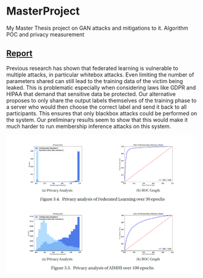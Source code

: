 # MasterProject

My Master Thesis project on GAN attacks and mitigations to it.
Algorithm POC and privacy measurement

## [Report](MS_project_report_clh137.pdf)

Previous research has shown that federated learning is vulnerable to multiple
attacks, in particular whitebox attacks. Even limiting the number of parameters
shared can still lead to the training data of the victim being leaked. This is problematic
especially when considering laws like GDPR and HIPAA that demand that
sensitive data be protected. Our alternative proposes to only share the output labels
themselves of the training phase to a server who would then choose the correct
label and send it back to all participants. This ensures that only blackbox attacks
could be performed on the system. Our preliminary results seem to show that this
would make it much harder to run membership inference attacks on this system.

![privacy analysis](Images/report.png)
